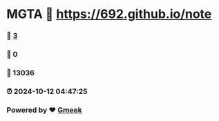 # MGTA :link: https://692.github.io/note 
### :page_facing_up: [3](https://692.github.io/note/tag.html) 
### :speech_balloon: 0 
### :hibiscus: 13036 
### :alarm_clock: 2024-10-12 04:47:25 
### Powered by :heart: [Gmeek](https://github.com/Meekdai/Gmeek)
